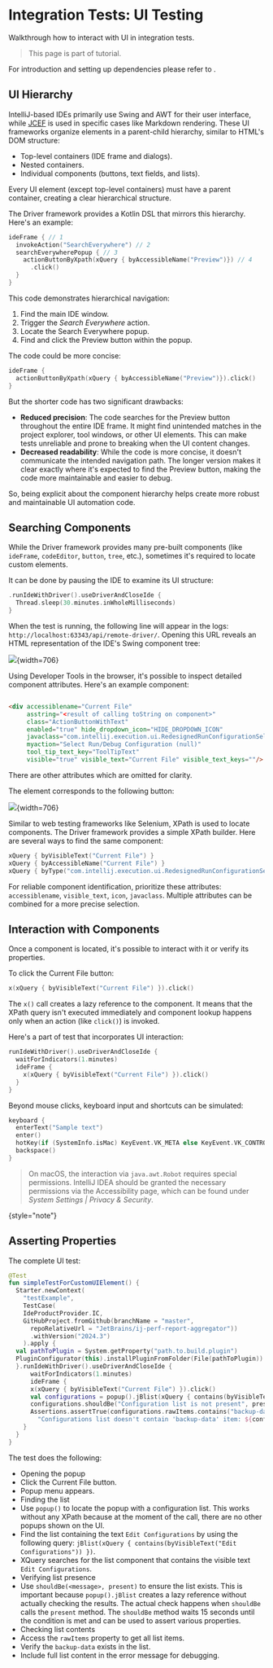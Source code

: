 <!-- Copyright 2000-2025 JetBrains s.r.o. and contributors. Use of this source code is governed by the Apache 2.0 license. -->

# Integration Tests: UI Testing

<link-summary>Walkthrough how to interact with UI in integration tests.</link-summary>

> This page is part of [](integration_tests.md) tutorial.

For introduction and setting up dependencies please refer to [](integration_tests_intro.md).

## UI Hierarchy

IntelliJ-based IDEs primarily use Swing and AWT for their user interface, while [JCEF](embedded_browser_jcef.md) is used in specific cases like Markdown rendering.
These UI frameworks organize elements in a parent-child hierarchy, similar to HTML's DOM structure:

* Top-level containers (IDE frame and dialogs).
* Nested containers.
* Individual components (buttons, text fields, and lists).

Every UI element (except top-level containers) must have a parent container, creating a clear hierarchical structure.

The Driver framework provides a Kotlin DSL that mirrors this hierarchy.
Here's an example:

```kotlin
ideFrame { // 1
  invokeAction("SearchEverywhere") // 2
  searchEverywherePopup { // 3
    actionButtonByXpath(xQuery { byAccessibleName("Preview")}) // 4
      .click()
  }
}
```

This code demonstrates hierarchical navigation:

1. Find the main IDE window.
2. Trigger the _Search Everywhere_ action.
3. Locate the <control>Search Everywhere</control> popup.
4. Find and click the <control>Preview</control> button within the popup.

The code could be more concise:

```kotlin
ideFrame {
  actionButtonByXpath(xQuery { byAccessibleName("Preview")}).click()
}
```

But the shorter code has two significant drawbacks:

* **Reduced precision**: The code searches for the <control>Preview</control> button throughout the entire IDE frame.
  It might find unintended matches in the project explorer, tool windows, or other UI elements.
  This can make tests unreliable and prone to breaking when the UI content changes.
* **Decreased readability**: While the code is more concise, it doesn't communicate the intended navigation path.
  The longer version makes it clear exactly where it's expected to find the Preview button, making the code more maintainable and easier to debug.

So, being explicit about the component hierarchy helps create more robust and maintainable UI automation code.

## Searching Components

While the Driver framework provides many pre-built components (like `ideFrame`, `codeEditor`, `button`, `tree`, etc.), sometimes it's required to locate custom elements.

It can be done by pausing the IDE to examine its UI structure:

```kotlin
.runIdeWithDriver().useDriverAndCloseIde {
  Thread.sleep(30.minutes.inWholeMilliseconds)
}
```

When the test is running, the following line will appear in the logs: `http://localhost:63343/api/remote-driver/`.
Opening this URL reveals an HTML representation of the IDE's Swing component tree:

![](integration_tests_devtools.png){width=706}

Using Developer Tools in the browser, it's possible to inspect detailed component attributes.
Here's an example component:

```html

<div accessiblename="Current File"
     asstring="<result of calling toString on component>"
     class="ActionButtonWithText"
     enabled="true" hide_dropdown_icon="HIDE_DROPDOWN_ICON"
     javaclass="com.intellij.execution.ui.RedesignedRunConfigurationSelector$createCustomComponent$1"
     myaction="Select Run/Debug Configuration (null)"
     tool_tip_text_key="ToolTipText"
     visible="true" visible_text="Current File" visible_text_keys=""/>
```

There are other attributes which are omitted for clarity.

The element corresponds to the following button:

![](integration_tests_ui_sample.png){width=706}

Similar to web testing frameworks like Selenium, XPath is used to locate components.
The Driver framework provides a simple XPath builder.
Here are several ways to find the same component:

```kotlin
xQuery { byVisibleText("Current File") }
xQuery { byAccessibleName("Current File") }
xQuery { byType("com.intellij.execution.ui.RedesignedRunConfigurationSelector\$createCustomComponent$1") }
```

For reliable component identification, prioritize these attributes: `accessiblename`, `visible_text`, `icon`, `javaclass`.
Multiple attributes can be combined for a more precise selection.

## Interaction with Components

Once a component is located, it's possible to interact with it or verify its properties.

To click the <control>Current File</control> button:

```kotlin
x(xQuery { byVisibleText("Current File") }).click()
```

The `x()` call creates a lazy reference to the component.
It means that the XPath query isn't executed immediately and component lookup happens only when an action (like `click()`) is invoked.

Here's a part of test that incorporates UI interaction:
```kotlin
runIdeWithDriver().useDriverAndCloseIde {
  waitForIndicators(1.minutes)
  ideFrame {
    x(xQuery { byVisibleText("Current File") }).click()
  }
}
```

Beyond mouse clicks, keyboard input and shortcuts can be simulated:

```kotlin
keyboard {
  enterText("Sample text")
  enter()
  hotKey(if (SystemInfo.isMac) KeyEvent.VK_META else KeyEvent.VK_CONTROL, KeyEvent.VK_A)
  backspace()
}
```

> On macOS, the interaction via `java.awt.Robot` requires special permissions.
> IntelliJ IDEA should be granted the necessary permissions via the Accessibility page, which can be found under _System Settings | Privacy & Security_.
>
{style="note"}

## Asserting Properties

The complete UI test:

```kotlin
@Test
fun simpleTestForCustomUIElement() {
  Starter.newContext(
    "testExample",
    TestCase(
    IdeProductProvider.IC,
    GitHubProject.fromGithub(branchName = "master",
      repoRelativeUrl = "JetBrains/ij-perf-report-aggregator"))
      .withVersion("2024.3")
    ).apply {
  val pathToPlugin = System.getProperty("path.to.build.plugin")
  PluginConfigurator(this).installPluginFromFolder(File(pathToPlugin))
  }.runIdeWithDriver().useDriverAndCloseIde {
      waitForIndicators(1.minutes)
      ideFrame {
      x(xQuery { byVisibleText("Current File") }).click()
      val configurations = popup().jBlist(xQuery { contains(byVisibleText("Edit Configurations")) })
      configurations.shouldBe("Configuration list is not present", present)
      Assertions.assertTrue(configurations.rawItems.contains("backup-data"),
        "Configurations list doesn't contain 'backup-data' item: ${configurations.rawItems}")
    }
  }
}
```

The test does the following:

* Opening the popup
* Click the <control>Current File</control> button.
* Popup menu appears.
* Finding the list
* Use `popup()` to locate the popup with a configuration list.
  This works without any XPath because at the moment of the call, there are no other popups shown on the UI.
* Find the list containing the text `Edit Configurations` by using the following query: `jBlist(xQuery { contains(byVisibleText("Edit Configurations")) })`.
* XQuery searches for the list component that contains the visible text `Edit Configurations`.
* Verifying list presence
* Use `shouldBe(<message>, present)` to ensure the list exists.
  This is important because `popup().jBlist` creates a lazy reference without actually checking the results.
  The actual check happens when `shouldBe` calls the `present` method.
  The `shouldBe` method waits 15 seconds until the condition is met and can be used to assert various properties.
* Checking list contents
* Access the `rawItems` property to get all list items.
* Verify the `backup-data` exists in the list.
* Include full list content in the error message for debugging.

